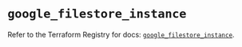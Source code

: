 # `google_filestore_instance`

Refer to the Terraform Registry for docs: [`google_filestore_instance`](https://registry.terraform.io/providers/hashicorp/google-beta/6.28.0/docs/resources/google_filestore_instance).
